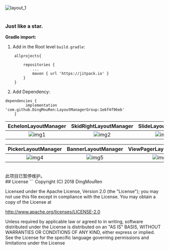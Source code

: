 ![layout_1](https://github.com/DingMouRen/LayoutManagerGroup/raw/master/picture/img_header.png)<br><br>
### Just like a star.

**Gradle import:**

1. Add in the Root level `build.gradle`:

```
	allprojects{

		repositories {
			...
			maven { url 'https://jitpack.io' }
		}
	}
```

2. Add Dependency:
```
dependencies {
	     implementation 'com.github.DingMouRen:LayoutManagerGroup:1e6f4f96eb'
	}
```

| EchelonLayoutManager | SkidRightLayoutManager | SlideLayoutManager |
| :----: | :---:| :---:|
|![img1](https://github.com/DingMouRen/LayoutManagerGroup/raw/master/picture/img1.gif) |  ![img2](https://github.com/DingMouRen/LayoutManagerGroup/raw/master/picture/img2.gif)| ![img3](https://github.com/DingMouRen/LayoutManagerGroup/raw/master/picture/img3.gif)|

| PickerLayoutManager | BannerLayoutManager | ViewPagerLayoutManager |
| :---:| :---:|:---:|
|  ![img4](https://github.com/DingMouRen/LayoutManagerGroup/raw/master/picture/img4.gif)|![img5](https://github.com/DingMouRen/LayoutManagerGroup/raw/master/picture/img5.gif)|![img6](https://github.com/DingMouRen/LayoutManagerGroup/raw/master/picture/img6.gif)|

<br>
此项目已暂停维护。<br>
## License
```
Copyright (C) 2018 DingMouRen

Licensed under the Apache License, Version 2.0 (the "License");
you may not use this file except in compliance with the License.
You may obtain a copy of the License at

http://www.apache.org/licenses/LICENSE-2.0

Unless required by applicable law or agreed to in writing, software
distributed under the License is distributed on an "AS IS" BASIS,
WITHOUT WARRANTIES OR CONDITIONS OF ANY KIND, either express or implied.
See the License for the specific language governing permissions and
limitations under the License
```

